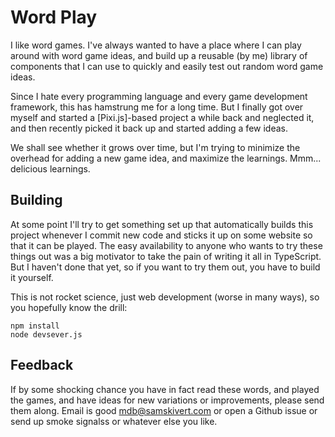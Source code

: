 # Word Play

I like word games. I've always wanted to have a place where I can play around with word game ideas,
and build up a reusable (by me) library of components that I can use to quickly and easily test out
random word game ideas.

Since I hate every programming language and every game development framework, this has hamstrung me
for a long time. But I finally got over myself and started a [Pixi.js]-based project a while back
and neglected it, and then recently picked it back up and started adding a few ideas.

We shall see whether it grows over time, but I'm trying to minimize the overhead for adding a new
game idea, and maximize the learnings. Mmm... delicious learnings.

## Building

At some point I'll try to get something set up that automatically builds this project whenever I
commit new code and sticks it up on some website so that it can be played. The easy availability to
anyone who wants to try these things out was a big motivator to take the pain of writing it all in
TypeScript. But I haven't done that yet, so if you want to try them out, you have to build it
yourself.

This is not rocket science, just web development (worse in many ways), so you hopefully know the
drill:

```
npm install
node devsever.js
```

## Feedback

If by some shocking chance you have in fact read these words, and played the games, and have ideas
for new variations or improvements, please send them along. Email is good
<a href="mailto:mdb@samskivert.com">mdb@samskivert.com</a> or open a Github issue or send up smoke
signalss or whatever else you like.

